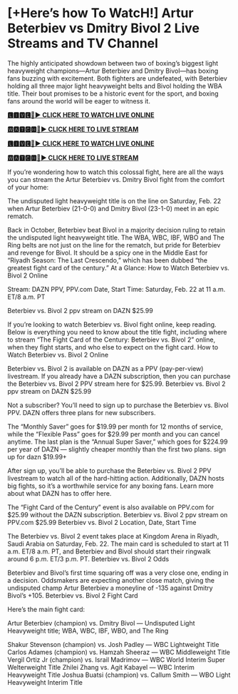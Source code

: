 # [+Here’s how To WatcH!] Artur Beterbiev vs Dmitry Bivol 2 Live Streams and TV Channel

The highly anticipated showdown between two of boxing’s biggest light heavyweight champions—Artur Beterbiev and Dmitry Bivol—has boxing fans buzzing with excitement. Both fighters are undefeated, with Beterbiev holding all three major light heavyweight belts and Bivol holding the WBA title. Their bout promises to be a historic event for the sport, and boxing fans around the world will be eager to witness it.

**[🅻🅸🆅🅴🔴▶️ CLICK HERE TO WATCH LIVE ONLINE](https://tinyurl.com/4mfz5jzr)**

**[🆆🅰🆃🅲🅷🔴▶️ CLICK HERE TO LIVE STREAM](https://tinyurl.com/4mfz5jzr)**

**[🅻🅸🆅🅴🔴▶️ CLICK HERE TO WATCH LIVE ONLINE](https://tinyurl.com/4mfz5jzr)**

**[🆆🅰🆃🅲🅷🔴▶️ CLICK HERE TO LIVE STREAM](https://tinyurl.com/4mfz5jzr)**

If you’re wondering how to watch this colossal fight, here are all the ways you can stream the Artur Beterbiev vs. Dmitry Bivol fight from the comfort of your home:

The undisputed light heavyweight title is on the line on Saturday, Feb. 22 when Artur Beterbiev (21-0-0) and Dmitry Bivol (23-1-0) meet in an epic rematch.

Back in October, Beterbiev beat Bivol in a majority decision ruling to retain the undisputed light heavyweight title. The WBA, WBC, IBF, WBO and The Ring belts are not just on the line for the rematch, but pride for Beterbiev and revenge for Bivol. It should be a spicy one in the Middle East for “Riyadh Season: The Last Crescendo,” which has been dubbed “the greatest fight card of the century.”
At a Glance: How to Watch Beterbiev vs. Bivol 2 Online

Stream: DAZN PPV, PPV.com
Date, Start Time: Saturday, Feb. 22 at 11 a.m. ET/8 a.m. PT

Beterbiev vs. Bivol 2 ppv stream on DAZN $25.99

If you’re looking to watch Beterbiev vs. Bivol fight online, keep reading. Below is everything you need to know about the title fight, including where to stream “The Fight Card of the Century: Beterbiev vs. Bivol 2” online, when they fight starts, and who else to expect on the fight card.
How to Watch Beterbiev vs. Bivol 2 Online

Beterbiev vs. Bivol 2 is available on DAZN as a PPV (pay-per-view) livestream. If you already have a DAZN subscription, then you can purchase the Beterbiev vs. Bivol 2 PPV stream here for $25.99.
Beterbiev vs. Bivol 2 ppv stream on DAZN $25.99

Not a subscriber? You’ll need to sign up to purchase the Beterbiev vs. Bivol PPV. DAZN offers three plans for new subscribers.

The “Monthly Saver” goes for $19.99 per month for 12 months of service, while the “Flexible Pass” goes for $29.99 per month and you can cancel anytime. The last plan is the “Annual Super Saver,” which goes for $224.99 per year of DAZN — slightly cheaper monthly than the first two plans.
sign up for dazn $19.99+

After sign up, you’ll be able to purchase the Beterbiev vs. Bivol 2 PPV livestream to watch all of the hard-hitting action. Additionally, DAZN hosts big fights, so it’s a worthwhile service for any boxing fans. Learn more about what DAZN has to offer here.

The “Fight Card of the Century” event is also available on PPV.com for $25.99 without the DAZN subscription.
Beterbiev vs. Bivol 2 ppv stream on PPV.com $25.99
Beterbiev vs. Bivol 2 Location, Date, Start Time

The Beterbiev vs. Bivol 2 event takes place at Kingdom Arena in Riyadh, Saudi Arabia on Saturday, Feb. 22. The main card is scheduled to start at 11 a.m. ET/8 a.m. PT, and Beterbiev and Bivol should start their ringwalk around 6 p.m. ET/3 p.m. PT.
Beterbiev vs. Bivol 2 Odds

Beterbiev and Bivol’s first time squaring off was a very close one, ending in a decision. Oddsmakers are expecting another close match, giving the undisputed champ Artur Beterbiev a moneyline of -135 against Dmitry Bivol’s +105.
Beterbiev vs. Bivol 2 Fight Card

Here’s the main fight card:

Artur Beterbiev (champion) vs. Dmitry Bivol — Undisputed Light Heavyweight title; WBA, WBC, IBF, WBO, and The Ring

Shakur Stevenson (champion) vs. Josh Padley — WBC Lightweight Title
Carlos Adames (champion) vs. Hamzah Sheeraz — WBC Middleweight Title
Vergil Ortiz Jr (champion) vs. Israil Madrimov — WBC World Interim Super Welterweight Title
Zhilei Zhang vs. Agit Kabayel — WBC Interim Heavyweight Title
Joshua Buatsi (champion) vs. Callum Smith — WBO Light Heavyweight Interim Title
